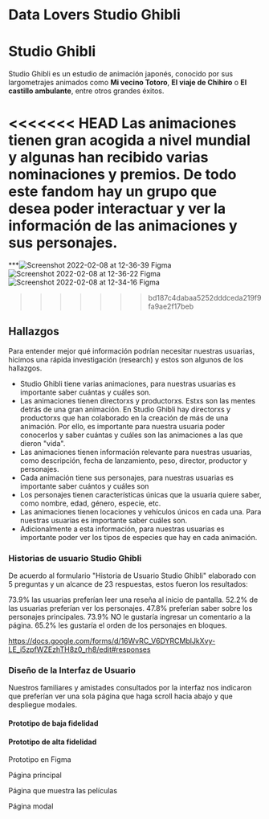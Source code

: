# Data Lovers Studio Ghibli

# Studio Ghibli

Studio Ghibli es un estudio de animación japonés, conocido por sus largometrajes
animados como **Mi vecino Totoro**, **El viaje de Chihiro** o
**El castillo ambulante**, entre otros grandes éxitos.

<<<<<<< HEAD
Las animaciones tienen gran acogida a nivel mundial y algunas han recibido
varias nominaciones y premios. De todo este fandom hay un grupo que desea poder
interactuar y ver la información de las animaciones y sus personajes.
=======
***![Screenshot 2022-02-08 at 12-36-39 Figma](https://user-images.githubusercontent.com/94982405/153032051-965c66fd-30ec-4e97-8209-c64fede0d79a.png)
![Screenshot 2022-02-08 at 12-36-22 Figma](https://user-images.githubusercontent.com/94982405/153032063-9a6141f2-63e6-46c6-9337-3c8902b30919.png)
![Screenshot 2022-02-08 at 12-34-16 Figma](https://user-images.githubusercontent.com/94982405/153032071-6a022319-a75c-40ad-8934-1c040a12daa2.png)

>>>>>>> bd187c4dabaa5252dddceda219f9fa9ae2f17beb

## Hallazgos

Para entender mejor qué información podrían necesitar nuestras usuarias,
hicimos una rápida investigación (research) y estos son algunos de los
hallazgos.

- Studio Ghibli tiene varias animaciones, para nuestras usuarias es importante
  saber cuántas y cuáles son.
- Las animaciones tienen directorxs y productorxs. Estxs son las mentes detrás
  de una gran animación. En Studio Ghibli hay directorxs y productorxs que han
  colaborado en la creación de más de una animación. Por ello, es importante
  para nuestra usuaria poder conocerlos y saber cuántas y cuáles son las
  animaciones a las que dieron "vida".
- Las animaciones tienen información relevante para nuestras usuarias, como
  descripción, fecha de lanzamiento, peso, director, productor y personajes.
- Cada animación tiene sus personajes, para nuestras usuarias es importante
  saber cuántos y cuáles son
- Los personajes tienen características únicas que la usuaria quiere saber, como
  nombre, edad, género, especie, etc.
- Las animaciones tienen locaciones y vehículos únicos en cada una. Para
  nuestras usuarias es importante saber cuáles son.
- Adicionalmente a esta información, para nuestras usuarias es importante poder
  ver los tipos de especies que hay en cada animación.


### Historias de usuario Studio Ghibli

De acuerdo al formulario "Historia de Usuario Studio Ghibli" elaborado con 5 preguntas 
y un alcance de 23 respuestas, estos fueron los resultados:

 73.9% las usuarias preferían leer una reseña al inicio de pantalla.
52.2% de las usuarias preferían ver los personajes.
47.8% preferían saber sobre los personajes principales.
73.9% NO le gustaría ingresar un comentario a la página.
65.2% les gustaría el orden de los personajes en bloques.

https://docs.google.com/forms/d/16WvRC_V6DYRCMblJkXvy-LE_i5zpfWZEzhTH8z0_rh8/edit#responses


### Diseño de la Interfaz de Usuario

Nuestros familiares y amistades consultados por la interfaz nos indicaron que preferían ver una sola página que haga scroll hacia abajo y que despliegue modales.


#### Prototipo de baja fidelidad




#### Prototipo de alta fidelidad

Prototipo en Figma

Página principal

Página que muestra las películas

Página modal


